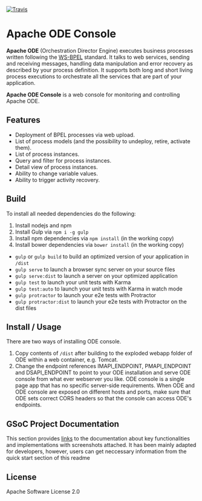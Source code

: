[![Travis](https://img.shields.io/travis/apache/ode-console.svg)]()

# Apache ODE Console

**Apache ODE** (Orchestration Director Engine) executes business processes written following the [WS-BPEL](http://ode.apache.org/ws-bpel-20.html) standard. It talks to web services, sending and receiving messages, handling data manipulation and error recovery as described by your process definition. It supports both long and short living process executions to orchestrate all the services that are part of your application.

**Apache ODE Console** is a web console for monitoring and controlling Apache ODE.

## Features
* Deployment of BPEL processes via web upload.
* List of process models (and the possibility to undeploy, retire, activate them).
* List of process instances.
* Query and filter for process instances.
* Detail view of process instances.
* Ability to change variable values.
* Ability to trigger activity recovery.

## Build

To install all needed dependencies do the following:
1. Install nodejs and npm
1. Install Gulp via `npm i -g gulp`
1. Install npm dependencies via `npm install` (in the working copy)
1. Install bower dependencies via `bower install` (in the working copy)

* `gulp` or `gulp build` to build an optimized version of your application in `/dist`
* `gulp serve` to launch a browser sync server on your source files
* `gulp serve:dist` to launch a server on your optimized application
* `gulp test` to launch your unit tests with Karma
* `gulp test:auto` to launch your unit tests with Karma in watch mode
* `gulp protractor` to launch your e2e tests with Protractor
* `gulp protractor:dist` to launch your e2e tests with Protractor on the dist files

## Install / Usage

There are two ways of installing ODE console.

1. Copy contents of `/dist` after building to the exploded webapp folder of ODE within a web container, e.g. Tomcat.
2. Change the endpoint references IMAPI_ENDPOINT, PMAPI_ENDPOINT and DSAPI_ENDPOINT to point to your ODE installation and serve ODE console from what ever webserver you like. ODE console is a single page app that has no specific server-side requirements. When ODE and ODE console are exposed on different hosts and ports, make sure that ODE sets correct CORS headers so that the console can access ODE's endpoints.

## GSoC Project Documentation


This section provides [links](https://docs.google.com/document/d/1Us16u4Do72qY9VbVx0DePPzUcRA9pq0bh5c7vF4DlJ8/edit?usp=sharing) to the documentation about key functionalities and implementations with screenshots attached. It has been mainly adapted for developers, however, users can get neccessary information from the quick start section of this readme


## License

Apache Software License 2.0
